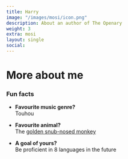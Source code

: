 ```yaml
---
title: Harry
image: "/images/mosi/icon.png"
description: About an author of The Openary
weight: 3
extra: mosi
layout: single
social:
---
```


# More about me

### Fun facts

- **Favourite music genre?** \
Touhou

- **Favourite animal?** \
The [golden snub-nosed monkey](https://en.wikipedia.org/wiki/Golden_snub-nosed_monkey)

- **A goal of yours?** \
Be proficient in 8 languages in the future